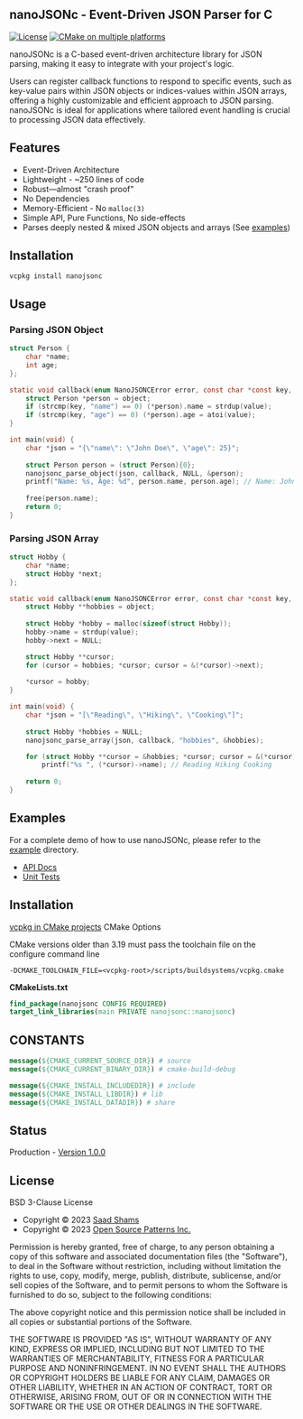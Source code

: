 ## nanoJSONc - Event-Driven JSON Parser for C

[![License](https://img.shields.io/badge/License-BSD_3--Clause-blue.svg)](https://opensource.org/licenses/BSD-3-Clause)
[![CMake on multiple platforms](https://github.com/saadshams/nanojsonc/actions/workflows/cmake-multi-platform.yml/badge.svg)](https://github.com/saadshams/nanojsonc/actions/workflows/cmake-multi-platform.yml)

nanoJSONc is a C-based event-driven architecture library for JSON parsing,
making it easy to integrate with your project's logic.

Users can register callback functions to respond to specific events, such as
key-value pairs within JSON objects or indices-values within JSON arrays, offering a
highly customizable and efficient approach to JSON parsing. nanoJSONc is ideal
for applications where tailored event handling is crucial to processing JSON
data effectively.

## Features
- Event-Driven Architecture
- Lightweight - ~250 lines of code
- Robust—almost "crash proof"
- No Dependencies
- Memory-Efficient - No `malloc(3)`
- Simple API, Pure Functions, No side-effects
- Parses deeply nested & mixed JSON objects and arrays (See [examples](https://github.com/saadshams/nanojsonc/tree/main/example))

## Installation
```commandline
vcpkg install nanojsonc
```

## Usage

### Parsing JSON Object

```c
struct Person { 
    char *name; 
    int age; 
};

static void callback(enum NanoJSONCError error, const char *const key, const char *const value, const char *const parentKey, void *object) {
    struct Person *person = object;
    if (strcmp(key, "name") == 0) (*person).name = strdup(value);
    if (strcmp(key, "age") == 0) (*person).age = atoi(value);
}

int main(void) {
    char *json = "{\"name\": \"John Doe\", \"age\": 25}";
    
    struct Person person = (struct Person){0};
    nanojsonc_parse_object(json, callback, NULL, &person);
    printf("Name: %s, Age: %d", person.name, person.age); // Name: John Doe, Age: 25
    
    free(person.name);
    return 0;
}
```

### Parsing JSON Array
```c
struct Hobby {
    char *name;
    struct Hobby *next;
};

static void callback(enum NanoJSONCError error, const char *const key, const char *const value, const char *const parentKey, void *object) {
    struct Hobby **hobbies = object;
    
    struct Hobby *hobby = malloc(sizeof(struct Hobby));
    hobby->name = strdup(value);
    hobby->next = NULL;

    struct Hobby **cursor;
    for (cursor = hobbies; *cursor; cursor = &(*cursor)->next);
    
    *cursor = hobby;
}

int main(void) {
    char *json = "[\"Reading\", \"Hiking\", \"Cooking\"]";
    
    struct Hobby *hobbies = NULL;
    nanojsonc_parse_array(json, callback, "hobbies", &hobbies);

    for (struct Hobby **cursor = &hobbies; *cursor; cursor = &(*cursor)->next)
        printf("%s ", (*cursor)->name); // Reading Hiking Cooking 
    
    return 0;
}
```

[//]: # (gcc -g demo.c src/*.c -Iinclude/ -g -D NANOJSONC_KEY_SIZE=4)

## Examples

For a complete demo of how to use nanoJSONc, please refer to the [example](https://github.com/saadshams/nanojsonc/tree/main/example) directory.

* [API Docs](https://github.com/saadshams/nanojsonc/blob/main/include/parse.h)
* [Unit Tests](https://github.com/saadshams/nanojsonc/blob/main/test/test_screenshot.png)

## Installation

[vcpkg in CMake projects](https://learn.microsoft.com/en-us/vcpkg/users/buildsystems/cmake-integration)
CMake Options

CMake versions older than 3.19 must pass the toolchain file on the configure command line
```
-DCMAKE_TOOLCHAIN_FILE=<vcpkg-root>/scripts/buildsystems/vcpkg.cmake
```

**CMakeLists.txt**
```cmake
find_package(nanojsonc CONFIG REQUIRED)
target_link_libraries(main PRIVATE nanojsonc::nanojsonc)
```
## CONSTANTS
```cmake
message(${CMAKE_CURRENT_SOURCE_DIR}) # source
message(${CMAKE_CURRENT_BINARY_DIR}) # cmake-build-debug

message(${CMAKE_INSTALL_INCLUDEDIR}) # include
message(${CMAKE_INSTALL_LIBDIR}) # lib
message(${CMAKE_INSTALL_DATADIR}) # share
```

## Status

Production - [Version 1.0.0](https://github.com/saadshams/nanojsonc/blob/master/VERSION)

## License

BSD 3-Clause License

* Copyright © 2023 [Saad Shams](https://www.linkedin.com/in/muizz/)
* Copyright © 2023 [Open Source Patterns Inc.]()

Permission is hereby granted, free of charge, to any person obtaining a copy
of this software and associated documentation files (the "Software"), to deal
in the Software without restriction, including without limitation the rights
to use, copy, modify, merge, publish, distribute, sublicense, and/or sell
copies of the Software, and to permit persons to whom the Software is
furnished to do so, subject to the following conditions:

The above copyright notice and this permission notice shall be included in all
copies or substantial portions of the Software.

THE SOFTWARE IS PROVIDED "AS IS", WITHOUT WARRANTY OF ANY KIND, EXPRESS OR
IMPLIED, INCLUDING BUT NOT LIMITED TO THE WARRANTIES OF MERCHANTABILITY,
FITNESS FOR A PARTICULAR PURPOSE AND NONINFRINGEMENT. IN NO EVENT SHALL THE
AUTHORS OR COPYRIGHT HOLDERS BE LIABLE FOR ANY CLAIM, DAMAGES OR OTHER
LIABILITY, WHETHER IN AN ACTION OF CONTRACT, TORT OR OTHERWISE, ARISING FROM,
OUT OF OR IN CONNECTION WITH THE SOFTWARE OR THE USE OR OTHER DEALINGS IN THE
SOFTWARE.
